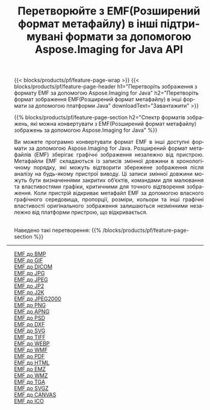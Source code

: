 ﻿---
title: Перетворюйте з EMF(Розширений формат метафайлу) в інші підтримувані формати за допомогою Aspose.Imaging for Java API 
weight: 3920
url: /uk/java/conversion/from/emf 
lang: uk
langdirlevel: 2
locales: zh-hans,ja,it,ru,de,es,fr,nl,id,lt,pl,pt,vi,tr,ko,zh-hant,ar,hi,th,sv,cs,uk,he
description: Aspose.Imaging може легко конвертувати з EMF(Розширений формат метафайлу) в інші формати за допомогою платформи Java
---

{{< blocks/products/pf/feature-page-wrap >}}
{{< blocks/products/pf/feature-page-header h1="Перетворіть зображення з формату EMF за допомогою Aspose.Imaging for Java" h2="Перетворіть формат зображення EMF(Розширений формат метафайлу) в інші формати за допомогою платформи Java" downloadText="Завантажити" >}}


{{% blocks/products/pf/feature-page-section  h2="Спектр форматів зображень, які можна конвертувати з EMF(Розширений формат метафайлу) зображень за допомогою Aspose.Imaging for Java" %}}
<p align=justify>Ви можете програмно конвертувати формат EMF в інші доступні формати за допомогою
Aspose.Imaging for Java. Розширений формат метафайлів (EMF) зберігає графічні зображення незалежно від пристрою. Метафайли EMF складаються із записів змінної довжини в хронологічному порядку, які можуть відтворити збережене зображення після аналізу на будь-якому пристрої виводу. Ці записи змінної довжини можуть бути визначеннями закритих об’єктів, командами для малювання та властивостями графіки, критичними для точного відтворення зображення. Коли пристрій відкриває метафайл EMF за допомогою власного графічного середовища, пропорції, розміри, кольори та інші графічні властивості оригінального зображення залишаються незмінними незалежно від платформи пристрою, що відкривається.</p>
<br/>
Наведено такі перетворення:
{{% /blocks/products/pf/feature-page-section %}}
<div class="container-fluid productfamilypage bg-gray">
    <div class="convertypes bg-gray agp-content section">
        <div class="container">
		<hr style="margin-left:-20px;"/>
		<div class="row other-converters">
		    <div class='col-md-2 other-converter remove-lp remove-rp'><a href="/imaging/uk/java/conversion/emf-to-bmp" >EMF до BMP</a></div><div class='col-md-2 other-converter remove-lp remove-rp'><a href="/imaging/uk/java/conversion/emf-to-gif" >EMF до GIF</a></div><div class='col-md-2 other-converter remove-lp remove-rp'><a href="/imaging/uk/java/conversion/emf-to-dicom" >EMF до DICOM</a></div><div class='col-md-2 other-converter remove-lp remove-rp'><a href="/imaging/uk/java/conversion/emf-to-jpg" >EMF до JPG</a></div><div class='col-md-2 other-converter remove-lp remove-rp'><a href="/imaging/uk/java/conversion/emf-to-jpeg" >EMF до JPEG</a></div><div class='col-md-2 other-converter remove-lp remove-rp'><a href="/imaging/uk/java/conversion/emf-to-jp2" >EMF до JP2</a></div><div class='col-md-2 other-converter remove-lp remove-rp'><a href="/imaging/uk/java/conversion/emf-to-j2k" >EMF до J2K</a></div><div class='col-md-2 other-converter remove-lp remove-rp'><a href="/imaging/uk/java/conversion/emf-to-jpeg2000" >EMF до JPEG2000</a></div><div class='col-md-2 other-converter remove-lp remove-rp'><a href="/imaging/uk/java/conversion/emf-to-png" >EMF до PNG</a></div><div class='col-md-2 other-converter remove-lp remove-rp'><a href="/imaging/uk/java/conversion/emf-to-apng" >EMF до APNG</a></div><div class='col-md-2 other-converter remove-lp remove-rp'><a href="/imaging/uk/java/conversion/emf-to-psd" >EMF до PSD</a></div><div class='col-md-2 other-converter remove-lp remove-rp'><a href="/imaging/uk/java/conversion/emf-to-dxf" >EMF до DXF</a></div><div class='col-md-2 other-converter remove-lp remove-rp'><a href="/imaging/uk/java/conversion/emf-to-svg" >EMF до SVG</a></div><div class='col-md-2 other-converter remove-lp remove-rp'><a href="/imaging/uk/java/conversion/emf-to-tiff" >EMF до TIFF</a></div><div class='col-md-2 other-converter remove-lp remove-rp'><a href="/imaging/uk/java/conversion/emf-to-webp" >EMF до WEBP</a></div><div class='col-md-2 other-converter remove-lp remove-rp'><a href="/imaging/uk/java/conversion/emf-to-wmf" >EMF до WMF</a></div><div class='col-md-2 other-converter remove-lp remove-rp'><a href="/imaging/uk/java/conversion/emf-to-pdf" >EMF до PDF</a></div><div class='col-md-2 other-converter remove-lp remove-rp'><a href="/imaging/uk/java/conversion/emf-to-html" >EMF до HTML</a></div><div class='col-md-2 other-converter remove-lp remove-rp'><a href="/imaging/uk/java/conversion/emf-to-emz" >EMF до EMZ</a></div><div class='col-md-2 other-converter remove-lp remove-rp'><a href="/imaging/uk/java/conversion/emf-to-wmz" >EMF до WMZ</a></div><div class='col-md-2 other-converter remove-lp remove-rp'><a href="/imaging/uk/java/conversion/emf-to-tga" >EMF до TGA</a></div><div class='col-md-2 other-converter remove-lp remove-rp'><a href="/imaging/uk/java/conversion/emf-to-svgz" >EMF до SVGZ</a></div><div class='col-md-2 other-converter remove-lp remove-rp'><a href="/imaging/uk/java/conversion/emf-to-canvas" >EMF до CANVAS</a></div><div class='col-md-2 other-converter remove-lp remove-rp'><a href="/imaging/uk/java/conversion/emf-to-ico" >EMF до ICO</a></div>
                </div>
        </div>
    </div>
</div>
<br/>

